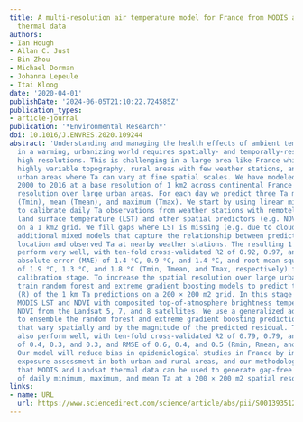 ```yaml
---
title: A multi-resolution air temperature model for France from MODIS and Landsat
  thermal data
authors:
- Ian Hough
- Allan C. Just
- Bin Zhou
- Michael Dorman
- Johanna Lepeule
- Itai Kloog
date: '2020-04-01'
publishDate: '2024-06-05T21:10:22.724585Z'
publication_types:
- article-journal
publication: '*Environmental Research*'
doi: 10.1016/J.ENVRES.2020.109244
abstract: 'Understanding and managing the health effects of ambient temperature (Ta)
  in a warming, urbanizing world requires spatially- and temporally-resolved Ta at
  high resolutions. This is challenging in a large area like France which includes
  highly variable topography, rural areas with few weather stations, and heterogeneous
  urban areas where Ta can vary at fine spatial scales. We have modeled daily Ta from
  2000 to 2016 at a base resolution of 1 km2 across continental France and at a 200 × 200 m2
  resolution over large urban areas. For each day we predict three Ta measures: minimum
  (Tmin), mean (Tmean), and maximum (Tmax). We start by using linear mixed models
  to calibrate daily Ta observations from weather stations with remotely sensed MODIS
  land surface temperature (LST) and other spatial predictors (e.g. NDVI, elevation)
  on a 1 km2 grid. We fill gaps where LST is missing (e.g. due to cloud cover) with
  additional mixed models that capture the relationship between predicted Ta at each
  location and observed Ta at nearby weather stations. The resulting 1 km Ta models
  perform very well, with ten-fold cross-validated R2 of 0.92, 0.97, and 0.95, mean
  absolute error (MAE) of 1.4 °C, 0.9 °C, and 1.4 °C, and root mean square error (RMSE)
  of 1.9 °C, 1.3 °C, and 1.8 °C (Tmin, Tmean, and Tmax, respectively) for the initial
  calibration stage. To increase the spatial resolution over large urban areas, we
  train random forest and extreme gradient boosting models to predict the residuals
  (R) of the 1 km Ta predictions on a 200 × 200 m2 grid. In this stage we replace
  MODIS LST and NDVI with composited top-of-atmosphere brightness temperature and
  NDVI from the Landsat 5, 7, and 8 satellites. We use a generalized additive model
  to ensemble the random forest and extreme gradient boosting predictions with weights
  that vary spatially and by the magnitude of the predicted residual. The 200 m models
  also perform well, with ten-fold cross-validated R2 of 0.79, 0.79, and 0.85, MAE
  of 0.4, 0.3, and 0.3, and RMSE of 0.6, 0.4, and 0.5 (Rmin, Rmean, and Rmax, respectively).
  Our model will reduce bias in epidemiological studies in France by improving Ta
  exposure assessment in both urban and rural areas, and our methodology demonstrates
  that MODIS and Landsat thermal data can be used to generate gap-free timeseries
  of daily minimum, maximum, and mean Ta at a 200 × 200 m2 spatial resolution.'
links:
- name: URL
  url: https://www.sciencedirect.com/science/article/abs/pii/S0013935120301365
---
```

